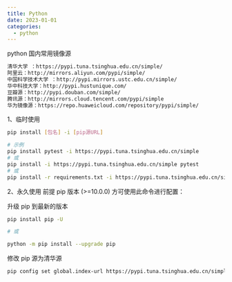 ```yaml
---
title: Python
date: 2023-01-01
categories:
  - python
---
```


python 国内常用镜像源

```txt
清华大学 ：https://pypi.tuna.tsinghua.edu.cn/simple/
阿里云：http://mirrors.aliyun.com/pypi/simple/
中国科学技术大学 ：http://pypi.mirrors.ustc.edu.cn/simple/
华中科技大学：http://pypi.hustunique.com/
豆瓣源：http://pypi.douban.com/simple/
腾讯源：http://mirrors.cloud.tencent.com/pypi/simple
华为镜像源：https://repo.huaweicloud.com/repository/pypi/simple/
```

1、临时使用

```bash
pip install [包名] -i [pip源URL]

# 示例
pip install pytest -i https://pypi.tuna.tsinghua.edu.cn/simple
# 或
pip install -i https://pypi.tuna.tsinghua.edu.cn/simple pytest
# 或
pip install -r requirements.txt -i https://pypi.tuna.tsinghua.edu.cn/simple
```

2、永久使用
前提 pip 版本 (>=10.0.0) 方可使用此命令进行配置：

升级 pip 到最新的版本

```bash
pip install pip -U

# 或

python -m pip install --upgrade pip
```

修改 pip 源为清华源

```bash
pip config set global.index-url https://pypi.tuna.tsinghua.edu.cn/simple
```
